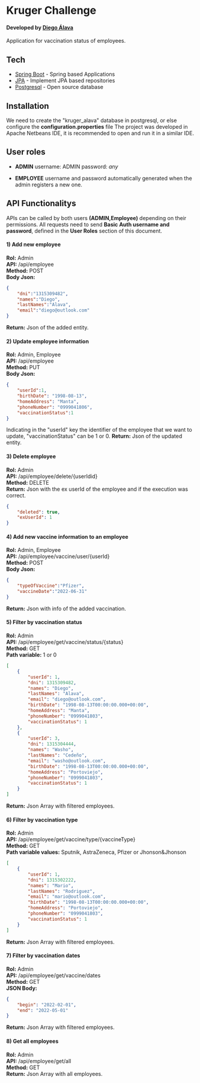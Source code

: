 # Kruger Challenge
#### Developed by [Diego Álava]
Application for vaccination status of employees.


## Tech

- [Spring Boot] - Spring based Applications
- [JPA] - Implement JPA based repositories
- [Postgresql] - Open source database


## Installation
We need to create the "kruger_alava" database in postgresql, or else configure the **configuration.properties** file
The project was developed in Apache Netbeans IDE, it is recommended to open and run it in a similar IDE.

## User roles
- **ADMIN**
username: ADMIN
password: *any*

- **EMPLOYEE**
username and password automatically generated when the admin registers a new one.

## API Functionalitys
APIs can be called by both users **(ADMIN,Employee)** depending on their permissions.
All requests need to send **Basic Auth username and password**, defined in the **User Roles** section of this document.

#### 1) Add new employee
**Rol:** Admin  
**API:** /api/employee  
**Method:** POST  
**Body Json:**  
```json
{
    "dni":"1315309482",
    "names":"Diego",
    "lastNames":"Alava",
    "email":"diego@outlook.com"
}
```
**Return:** Json of the added entity.

#### 2) Update employee information
**Rol:** Admin, Employee  
**API:** /api/employee  
**Method:** PUT  
**Body Json:**  
```json
{
    "userId":1,
    "birthDate": "1998-08-13",
    "homeAddress": "Manta",
    "phoneNumber": "0999041806",
    "vaccinationStatus":1
}
```
Indicating in the "userId" key the identifier of the employee that we want to update, "vaccinationStatus" can be 1 or 0.
**Return:** Json of the updated entity.

#### 3) Delete employee
**Rol:** Admin  
**API:** /api/employee/delete/{userIdid}  
**Method:** DELETE  
**Return:** Json with the ex userId of the employee and if the execution was correct.  
```json
{
    "deleted": true,
    "exUserId": 1
}
```

#### 4) Add new vaccine information to an employee  
**Rol:** Admin, Employee  
**API:** /api/employee/vaccine/user/{userId}  
**Method:** POST  
**Body Json:**  
```json
{
    "typeOfVaccine":"Pfizer",
    "vaccineDate":"2022-06-31"
}
```
**Return:** Json with info of the added vaccination.

#### 5) Filter by vaccination status 
**Rol:** Admin  
**API:** /api/employee/get/vaccine/status/{status}  
**Method:** GET  
**Path variable:** 1 or 0  
```json
[
    {
        "userId": 1,
        "dni": 1315309482,
        "names": "Diego",
        "lastNames": "Alava",
        "email": "diego@outlook.com",
        "birthDate": "1998-08-13T00:00:00.000+00:00",
        "homeAddress": "Manta",
        "phoneNumber": "0999041803",
        "vaccinationStatus": 1
    },
    {
        "userId": 3,
        "dni": 1315304444,
        "names": "Washo",
        "lastNames": "Cedeño",
        "email": "washo@outlook.com",
        "birthDate": "1998-08-13T00:00:00.000+00:00",
        "homeAddress": "Portoviejo",
        "phoneNumber": "0999041803",
        "vaccinationStatus": 1
    }
]
```
**Return:** Json Array with filtered employees.

#### 6) Filter by vaccination type  
**Rol:** Admin  
**API:** /api/employee/get/vaccine/type/{vaccineType}  
**Method:** GET  
**Path variable values:** Sputnik, AstraZeneca, Pfizer or Jhonson&Jhonson  
```json
[
    {
        "userId": 1,
        "dni": 1315302222,
        "names": "Mario",
        "lastNames": "Rodriguez",
        "email": "mario@outlook.com",
        "birthDate": "1998-08-13T00:00:00.000+00:00",
        "homeAddress": "Portoviejo",
        "phoneNumber": "0999041803",
        "vaccinationStatus": 1
    }
]
```
**Return:** Json Array with filtered employees.

#### 7) Filter by vaccination dates
**Rol:** Admin  
**API:** /api/employee/get/vaccine/dates  
**Method:** GET  
**JSON Body:**  
```json
{
    "begin": "2022-02-01",
    "end": "2022-05-01"
}
```
**Return:** Json Array with filtered employees.

#### 8) Get all employees
**Rol:** Admin  
**API:** /api/employee/get/all  
**Method:** GET  
**Return:** Json Array with all employees.  


   [Spring Boot]: <https://spring.io/projects/spring-boot>
   [JPA]: <https://spring.io/projects/spring-data-jpa>
   [Postgresql]: <https://www.postgresql.org>
   [Diego Álava]: <https://www.linkedin.com/in/diego-fabrizzio-alava>
   
